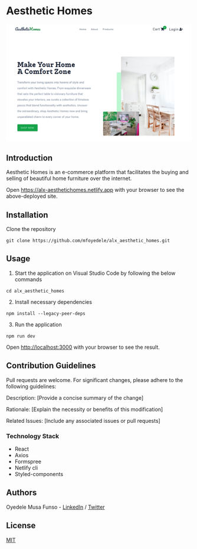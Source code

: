 ﻿# Aesthetic Homes

![alt text](https://github.com/mfoyedele/alx_aesthetic_homes/blob/main/assets/alx-aesthetic_homes_hero.png?raw=true)

## Introduction

Aesthetic Homes is an e-commerce platform that facilitates the buying and selling of beautiful home furniture over the internet.

Open https://alx-aesthetichomes.netlify.app with your browser to see the above-deployed site.

## Installation

Clone the repository

```
git clone https://github.com/mfoyedele/alx_aesthetic_homes.git
```

## Usage

1.  Start the application on Visual Studio Code by following the below commands

```
cd alx_aesthetic_homes
```

2.  Install necessary dependencies

```
npm install --legacy-peer-deps
```

3.  Run the application

```
npm run dev
```

Open [http://localhost:3000](http://localhost:3000) with your browser to see the result.

## Contribution Guidelines

Pull requests are welcome. For significant changes, please adhere to the following guidelines:

Description: [Provide a concise summary of the change]

Rationale: [Explain the necessity or benefits of this modification]

Related Issues: [Include any associated issues or pull requests]

### Technology Stack

- React
- Axios
- Formspree
- Netlify cli
- Styled-components

## Authors

Oyedele Musa Funso - [LinkedIn](https://www.linkedin.com/in/musa-funso-oyedele-14b262195/) / [Twitter](https://twitter.com/realfunso)

## License

[MIT](https://choosealicense.com/licenses/mit/)
